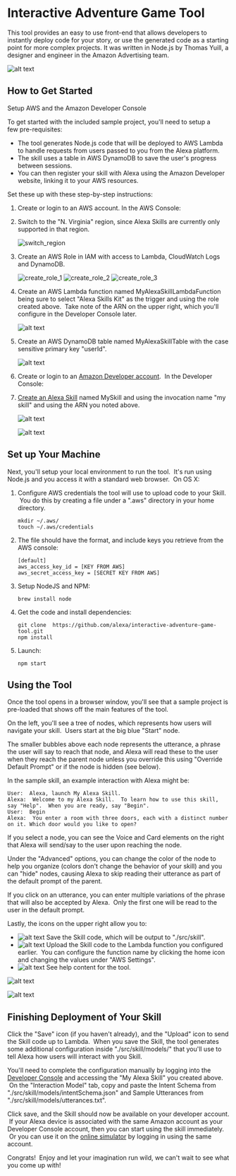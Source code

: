 # Interactive Adventure Game Tool

This tool provides an easy to use front-end that allows developers to instantly deploy code for your story, or use the generated code as a starting point for more complex projects. It was written in Node.js by Thomas Yuill, a designer and engineer in the Amazon Advertising team.

![alt text](https://cloud.githubusercontent.com/assets/7671574/17309622/a574be7a-57f4-11e6-9ea8-a52f20424bc5.png "Interactive Adventure Game Tool Screenshot")

##  How to Get Started

Setup AWS and the Amazon Developer Console

To get started with the included sample project, you'll need to setup a few pre-requisites:

* The tool generates Node.js code that will be deployed to AWS Lambda to handle requests from users passed to you from the Alexa platform. 
* The skill uses a table in AWS DynamoDB to save the user's progress between sessions.  
* You can then register your skill with Alexa using the Amazon Developer website, linking it to your AWS resources.

Set these up with these step-by-step instructions:

1. Create or login to an AWS account. In the AWS Console:
  1. Switch to the "N. Virginia" region, since Alexa Skills are currently only supported in that region.
  
     ![switch_region](https://cloud.githubusercontent.com/assets/1970771/17977067/034c82c2-6aa5-11e6-96be-a87d9832e123.png "AWS Switch Region Screenshot") 
  
  1. Create an AWS Role in IAM with access to Lambda, CloudWatch Logs and DynamoDB.
  
     ![create_role_1](https://cloud.githubusercontent.com/assets/7671574/17451098/09f64f40-5b19-11e6-82ee-b82c98387052.png "AWS Create Role Screenshot 1")
     ![create_role_2](https://cloud.githubusercontent.com/assets/7671574/17451100/0c3ef928-5b19-11e6-9aca-8cd353106396.png "AWS Create Role Screenshot 2")
     ![create_role_3](https://cloud.githubusercontent.com/assets/7671574/18011103/7b05f2b2-6b68-11e6-8dc3-3aa9ead6d83e.png "AWS Create Role Screenshot 3")

  1. Create an AWS Lambda function named MyAlexaSkillLambdaFunction being sure to select "Alexa Skills Kit" as the trigger and using the role created above.  Take note of the ARN on the upper right, which you'll configure in the Developer Console later.
  
     ![alt text](https://cloud.githubusercontent.com/assets/7671574/17451088/ff126618-5b18-11e6-8f46-fbfb9461ab80.png "AWS Lambda Create Trigger Screenshot")

  1. Create an AWS DynamoDB table named MyAlexaSkillTable with the case sensitive primary key "userId".

     ![alt text](https://cloud.githubusercontent.com/assets/7671574/17307587/b80787f2-57ea-11e6-9be2-3df26e8e5947.png "AWS DynamoDB Screenshot")

1. Create or login to an [Amazon Developer account](https://developer.amazon.com).  In the Developer Console: 
  1. [Create an Alexa Skill](https://developer.amazon.com/public/solutions/alexa/alexa-skills-kit/docs/developing-an-alexa-skill-as-a-lambda-function) named MySkill and using the invocation name "my skill" and using the ARN you noted above.

     ![alt text](https://cloud.githubusercontent.com/assets/7671574/17307653/13500166-57eb-11e6-844d-1083efa3dddb.png "Developer Portal Skill Information Screenshot")

     ![alt text](https://cloud.githubusercontent.com/assets/7671574/17307655/167433a8-57eb-11e6-9951-822ad2243f11.png "Developer Portal Configuration Screenshot")

## Set up Your Machine

Next, you'll setup your local environment to run the tool.  It's run using Node.js and you access it with a standard web browser.  On OS X:

1. Configure AWS credentials the tool will use to upload code to your Skill.  You do this by creating a file under a ".aws" directory in your home directory.

    ```
    mkdir ~/.aws/
    touch ~/.aws/credentials
    ```

2. The file should have the format, and include keys you retrieve from the AWS console:

    ```
    [default]
    aws_access_key_id = [KEY FROM AWS]
    aws_secret_access_key = [SECRET KEY FROM AWS]
    ```

2.	Setup NodeJS and NPM:

    ```
    brew install node
    ```

3.	Get the code and install dependencies:

    ```
    git clone  https://github.com/alexa/interactive-adventure-game-tool.git
    npm install
    ```

4.	Launch:

    ```
    npm start
    ```

## Using the Tool

Once the tool opens in a browser window, you'll see that a sample project is pre-loaded that shows off the main features of the tool.

On the left, you'll see a tree of nodes, which represents how users will navigate your skill.  Users start at the big blue "Start" node.

The smaller bubbles above each node represents the utterance, a phrase the user will say to reach that node, and Alexa will read these to the user when they reach the parent node unless you override this using "Override Default Prompt" or if the node is hidden (see below).

In the sample skill, an example interaction with Alexa might be:

```
User:  Alexa, launch My Alexa Skill.
Alexa:  Welcome to my Alexa Skill.  To learn how to use this skill, say "Help".  When you are ready, say "Begin".
User:  Begin
Alexa:  You enter a room with three doors, each with a distinct number on it. Which door would you like to open?
```

If you select a node, you can see the Voice and Card elements on the right that Alexa will send/say to the user upon reaching the node.

Under the "Advanced" options, you can change the color of the node to help you organize (colors don't change the behavior of your skill) and you can "hide" nodes, causing Alexa to skip reading their utterance as part of the default prompt of the parent.

If you click on an utterance, you can enter multiple variations of the phrase that will also be accepted by Alexa.  Only the first one will be read to the user in the default prompt.

Lastly, the icons on the upper right allow you to:

* ![alt text](https://cloud.githubusercontent.com/assets/7671574/17307920/48d152f8-57ec-11e6-9bdd-f24c9695ce49.png "Save Icon") Save the Skill code, which will be output to "./src/skill". 
* ![alt text](https://cloud.githubusercontent.com/assets/7671574/17307929/515c27ae-57ec-11e6-8347-3736778f1b41.png "Upload Icon")
 Upload the Skill code to the Lambda function you configured earlier.  You can configure the function name by clicking the home icon and changing the values under "AWS Settings".
* ![alt text](https://cloud.githubusercontent.com/assets/7671574/17307932/53fc7e50-57ec-11e6-8019-00fa8054e53e.png "Help Icon") See help content for the tool.

![alt text](https://cloud.githubusercontent.com/assets/7671574/17307977/8888955a-57ec-11e6-90aa-334bf4467119.png "Interactive Adventure Game Tool Main Panel Screenshot")

![alt text](https://cloud.githubusercontent.com/assets/7671574/17307979/8ba30248-57ec-11e6-89ed-ae05c2a934ff.png "Interactive Adventure Game Tool Voice Panel Screenshot")

## Finishing Deployment of Your Skill

Click the "Save" icon (if you haven't already), and the "Upload" icon to send the Skill code up to Lambda.  When you save the Skill, the tool generates some additional configuration inside "./src/skill/models/" that you'll use to tell Alexa how users will interact with you Skill.

You'll need to complete the configuration manually by logging into the [Developer Console](https://developer.amazon.com) and accessing the "My Alexa Skill" you created above.  On the "Interaction Model" tab, copy and paste the Intent Schema from "./src/skill/models/intentSchema.json" and Sample Utterances from "./src/skill/models/utterances.txt".

Click save, and the Skill should now be available on your developer account.  If your Alexa device is associated with the same Amazon account as your Developer Console account, then you can start using the skill immediately.  Or you can use it on the [online simulator](https://echosim.io) by logging in using the same account.

Congrats!  Enjoy and let your imagination run wild, we can't wait to see what you come up with!
